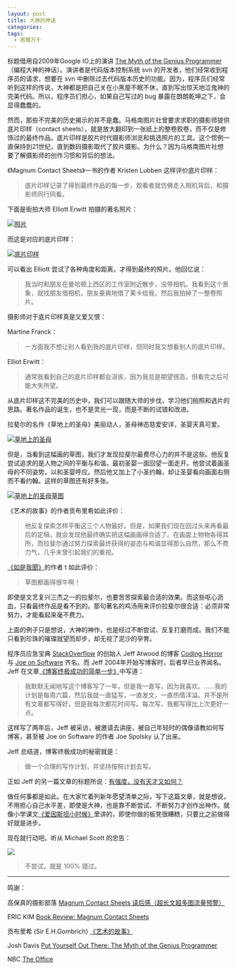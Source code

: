 ```yaml
---
layout: post
title: 大神的神话
categories: 
tags:
  - 感慨万千
---
```


标题借用自2009年Google IO上的演讲 [The Myth of the Genius Programmer](https://www.youtube.com/watch?v=0SARbwvhupQ)（编程大神的神话）。演讲者是代码版本控制系统 svn 的开发者，他们经常收到程序员的请求，想要在 svn 中删除过去代码版本历史的功能。因为，程序员们经常听到这样的传说，大神都是把自己关在小黑屋不眠不休，直到写出惊天地泣鬼神的完美代码。所以，程序员们担心，如果自己写过的 bug 暴露在朗朗乾坤之下，会显得蠢蠢的。

然而，那些不完美的历史揭示的并不是蠢。马格南图片社曾要求求职的摄影师提供底片印样（contact sheets），就是放大翻印到一张纸上的整卷胶卷，而不仅是修饰过的最终作品。底片印样是胶片时代摄影师浏览和挑选照片的工具。这个惯例一直保持到21世纪，直到数码摄影取代了胶片摄影。为什么？因为马格南图片社想要了解摄影师的创作习惯和背后的想法。

《Magnum Contact Sheets》一书的作者 Kristen Lubben 这样评价底片印样：

> 底片印样记录了得到最终作品的每一步，观看者就仿佛走入相机背后，和摄影师同行同看。

下面是街拍大师 Elliott Erwitt 拍摄的著名照片：

[![照片](/images/2017/01/NYC15335.jpg)](https://pro.magnumphotos.com/Asset/-2K7O3RYMNVJ.html)

而这是对应的底片印样：

[![底片印样](/images/2017/01/34yyc.jpg)](http://imgur.com/34yyc)

可以看出 Elliott 尝试了各种角度和距离，才得到最终的照片。他回忆说：

> 我当时和朋友在曼哈顿上西区的工作室附近散步，没带相机。我看到这个景象，就找朋友借相机，朋友豪爽地借了莱卡给我，然后我拍掉了一整卷照片。

摄影师对于底片印样真是又爱又恨：

Martine Franck：

> 一方面我不想让别人看到我的底片印样，但同时我又想看别人的底片印样。

Elliot Erwitt：

> 通常我看到自己的底片印样都会沮丧，因为我总是期望很高，但看完之后可能大失所望。

从底片印样这不完美的历史中，我们可以跟随大师的步伐，学习他们拍照和选片的思路。著名作品的诞生，也不是灵光一现，而是不断的试错和改进。

拉斐尔的名作《草地上的圣母》美丽动人，圣母神态慈爱安详，圣婴天真可爱。

[![草地上的圣母](/images/2017/01/Madonna_in_the_Meadow.jpg)](https://en.wikipedia.org/wiki/Madonna_del_Prato_(Raphael))

但是，当看到这幅画的草图，我们才发现拉斐尔最费尽心力的并不是这些。他反复尝试追求的是人物之间的平衡与和谐。最初圣婴一面回望一面走开。他尝试着画圣母的不同姿势，以和圣婴呼应。然后他又加上了小圣约翰，却让圣婴看向画面右侧而不看约翰。这样的草图还有好多张。

[![草地上的圣母草图](/images/2017/01/Madonna_in_the_Meadow_draft.png)](https://book.douban.com/subject/3162991/)

《艺术的故事》的作者贡布里希如此评价：

> 他反复探索怎样平衡这三个人物最好。但是，如果我们现在回过头来再看最后的定稿，就会发现他最终确实把这幅画画得合适了。在画面上物物各得其所，而拉斐尔通过努力探索最终获得的姿态与和谐显得那么自然，那么不费力气，几乎未曾引起我们的重视。

[《如是我聞》](http://ztpala.com/)的作者 t 如此评价：

> 草图都画得很牛啊！

即使是文艺复兴三杰之一的拉斐尔，也要苦苦探索最合适的效果。而这些呕心沥血，只看最终作品是看不到的。那句著名的鸡汤用来评价拉斐尔很合适：必须非常努力，才能看起来毫不费力。

上面的例子只是想说，大神的神作，也是经过不断尝试、反复打磨而成。我们不能只看到珍珠的璀璨就望而却步，却无视了泥沙的孕育。

程序员应急宝典 [StackOverflow](http://stackoverflow.com/) 的创始人 Jeff Atwood 的博客 [Coding Horror](https://blog.codinghorror.com/) 与 [Joe on Software](https://www.joelonsoftware.com/) 齐名。而 Jeff 2004年开始写博客时，后者早已业界闻名。Jeff 在文章[《博客终极成功的简单一步》](https://blog.codinghorror.com/how-to-achieve-ultimate-blog-success-in-one-easy-step/》)中写道：

> 我默默无闻地写这个博客写了一年，但是我一直写，因为我喜欢。……我的计划是每周六篇，然后我就一直猛写，一直发文，一直热情洋溢。并不是所有文章都写得好，但是我每次都花时间写。每次写，我都写得比上次更好一点。

这样写了两年后，Jeff 被采访，被邀请去讲座，被自己年轻时的偶像请教如何写博客，甚至被 Joe on Software 的作者 Joe Spolsky 认了出来。

Jeff 总结道，博客终极成功的秘密就是：

> 做一个合理的写作计划，并坚持按照计划去写。

正如 Jeff 的另一篇文章的标题所说：[有强度，没有天才又如何？](https://blog.codinghorror.com/who-needs-talent-when-you-have-intensity/)

做任何事都是如此。在大家忙着列新年愿望清单之际，写下这篇文章，就是想说，不用担心自己水平差，即使是大神，也是靠不断尝试、不断努力才创作出神作。就像小学课文[《爱因斯坦小时候》](http://book.ifeng.com/special/yuwenshu60/list/200908/0805_7527_1286734.shtml)里讲的，即使你做的板凳很糟糕，只要比之前做得好就是进步。

现在就行动吧。听从 Michael Scott 的忠告：

![](/images/2017/01/michael_scott.png)

> 不尝试，就是 100% 错过。

---

鸣谢：

高保真的摄影部落 [Magnum Contact Sheets 读后感（超长文超多图流量预警）](http://www.hifitamphotography.com/2016/11/01/magnum-contact-sheets-%E8%AF%BB%E5%90%8E%E6%84%9F%EF%BC%88%E8%B6%85%E9%95%BF%E6%96%87%E8%B6%85%E5%A4%9A%E5%9B%BE%E6%B5%81%E9%87%8F%E9%A2%84%E8%AD%A6%EF%BC%89/)

ERIC KIM [Book Review: Magnum Contact Sheets](http://erickimphotography.com/blog/2012/10/03/10-things-street-photographers-can-learn-from-magnum-contact-sheets/)

贡布里希 (Sir E.H.Gombrich) [《艺术的故事》](https://book.douban.com/subject/3162991/)

Josh Davis [Put Yourself Out There: The Myth of the Genius Programmer](http://joshldavis.com/2014/06/13/put-yourself-out-there/)

NBC [The Office](http://www.nbc.com/the-office)
